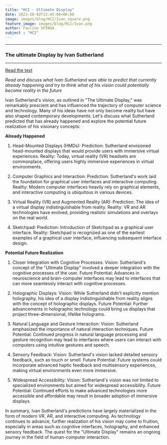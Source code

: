 ```yaml
---
title: "HCI - Ultimate Display"
date: 2023-10-02T13:45:06+06:00
image: images/blog/HCI/Ivan_square.png
feature_image: images/blog/HCI/Ivan.png
author: Pauline SPINGA
subject : "HCI"
---
```

____________________________________________
### The ultimate Display by Ivan Sutherland
____________________________________________

[Read the text](http://worrydream.com/refs/Sutherland%20-%20The%20Ultimate%20Display.pdf)

*Read and discuss what Ivan Sutherland was able to predict that currently already happening and try to think what of his vision could potentially become reality in the future* 

Ivan Sutherland's vision, as outlined in "The Ultimate Display," was remarkably prescient and has influenced the trajectory of computer science and technology. Many of his ideas have not only become reality but have also shaped contemporary developments. Let's discuss what Sutherland predicted that has already happened and explore the potential future realization of his visionary concepts:

**Already Happened**

1. Head-Mounted Displays (HMDs):
Prediction: Sutherland envisioned head-mounted displays that would provide users with immersive virtual experiences.
Reality: Today, virtual reality (VR) headsets are commonplace, offering users highly immersive experiences in virtual environments.

2. Computer Graphics and Interaction:
Prediction: Sutherland's work laid the foundation for graphical user interfaces and interactive computing.
Reality: Modern computer interfaces heavily rely on graphical elements, and interactive computing is ubiquitous in various devices.

3. Virtual Reality (VR) and Augmented Reality (AR):
Prediction: The idea of a virtual display indistinguishable from reality.
Reality: VR and AR technologies have evolved, providing realistic simulations and overlays on the real world.

4. Sketchpad:
Prediction: Introduction of Sketchpad as a graphical user interface.
Reality: Sketchpad is recognized as one of the earliest examples of a graphical user interface, influencing subsequent interface design.

**Potential Future Realization**

1. Closer Integration with Cognitive Processes:
Vision: Sutherland's concept of the "Ultimate Display" involved a deeper integration with the cognitive processes of the user.
Future Potential: Advances in neuroscience and brain-computer interfaces may lead to interfaces that can more seamlessly interact with cognitive processes.

2. Holographic Displays:
Vision: While Sutherland didn't explicitly mention holography, his idea of a display indistinguishable from reality aligns with the concept of holographic displays.
Future Potential: Further advancements in holographic technology could bring us displays that project three-dimensional, lifelike holograms.

3. Natural Language and Gesture Interaction:
Vision: Sutherland emphasized the importance of natural interaction techniques.
Future Potential: Continued progress in natural language processing and gesture recognition may lead to interfaces where users can interact with computers using intuitive gestures and speech.

4. Sensory Feedback:
Vision: Sutherland's vision lacked detailed sensory feedback, such as touch or smell.
Future Potential: Future systems could incorporate advanced haptic feedback and multisensory experiences, making virtual environments even more immersive.

5. Widespread Accessibility:
Vision: Sutherland's vision was not limited to specialized environments but aimed for widespread accessibility.
Future Potential: Continued efforts to make advanced technologies more accessible and affordable may result in broader adoption of immersive displays.  

In summary, Ivan Sutherland's predictions have largely materialized in the form of modern VR, AR, and interactive computing. As technology continues to advance, further realization of his vision may come to fruition, especially in areas such as cognitive interfaces, holography, and enhanced sensory feedback. The quest for the "Ultimate Display" remains an ongoing journey in the field of human-computer interaction.




